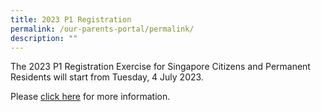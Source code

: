 ```yaml
---
title: 2023 P1 Registration
permalink: /our-parents-portal/permalink/
description: ""
---
```

The 2023 P1 Registration Exercise for Singapore Citizens and Permanent Residents will start from Tuesday, 4 July 2023.

Please [click here](https://www.moe.gov.sg/primary/p1-registration) for more information.